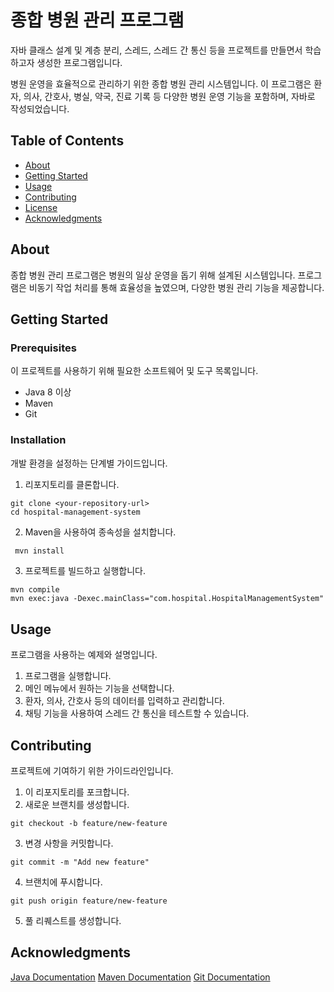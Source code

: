 # 종합 병원 관리 프로그램

자바 클래스 설계 및 계층 분리, 스레드, 스레드 간 통신 등을 프로젝트를 만들면서 학습하고자 생성한 프로그램입니다.

병원 운영을 효율적으로 관리하기 위한 종합 병원 관리 시스템입니다. 이 프로그램은 환자, 의사, 간호사, 병실, 약국, 진료 기록 등 다양한 병원 운영 기능을 포함하며, 자바로 작성되었습니다.

## Table of Contents

- [About](#about)
- [Getting Started](#getting-started)
- [Usage](#usage)
- [Contributing](#contributing)
- [License](#license)
- [Acknowledgments](#acknowledgments)

## About

종합 병원 관리 프로그램은 병원의 일상 운영을 돕기 위해 설계된 시스템입니다. 프로그램은 비동기 작업 처리를 통해 효율성을 높였으며, 다양한 병원 관리 기능을 제공합니다.

## Getting Started

### Prerequisites

이 프로젝트를 사용하기 위해 필요한 소프트웨어 및 도구 목록입니다.

- Java 8 이상
- Maven
- Git

### Installation

개발 환경을 설정하는 단계별 가이드입니다.

1. 리포지토리를 클론합니다.
```
git clone <your-repository-url>
cd hospital-management-system
```
2. Maven을 사용하여 종속성을 설치합니다.
 ```bash
  mvn install
```
3. 프로젝트를 빌드하고 실행합니다.
```
mvn compile
mvn exec:java -Dexec.mainClass="com.hospital.HospitalManagementSystem"
```

## Usage
프로그램을 사용하는 예제와 설명입니다.

1. 프로그램을 실행합니다.
2. 메인 메뉴에서 원하는 기능을 선택합니다.
3. 환자, 의사, 간호사 등의 데이터를 입력하고 관리합니다.
4. 채팅 기능을 사용하여 스레드 간 통신을 테스트할 수 있습니다.

## Contributing
프로젝트에 기여하기 위한 가이드라인입니다.
1. 이 리포지토리를 포크합니다.
2. 새로운 브랜치를 생성합니다.
```
git checkout -b feature/new-feature
```
3. 변경 사항을 커밋합니다.
```
git commit -m "Add new feature"
```
4. 브랜치에 푸시합니다.
```
git push origin feature/new-feature
```
5. 풀 리퀘스트를 생성합니다.

## Acknowledgments

[Java Documentation](https://docs.oracle.com/javase/8/docs/)
[Maven Documentation](https://maven.apache.org/)
[Git Documentation
](https://git-scm.com/doc)
